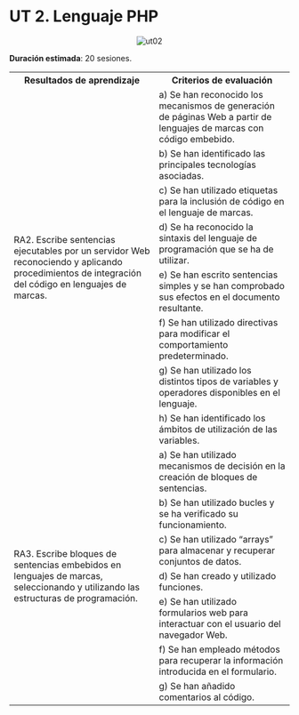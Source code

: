 # UT 2. Lenguaje PHP


<div style="text-align: center;"><img src="../../img/ut02/cover02.png" alt="ut02" style="max-width: 30%;" /></div>

**Duración estimada**: 20 sesiones.

<div class="center-table">
<table>
    <tr>
    <th>Resultados de aprendizaje</th>
    <th>Criterios de evaluación</th>        
    </tr>
    <tr>
    <td rowspan=8>RA2. Escribe sentencias ejecutables por un servidor Web reconociendo y aplicando procedimientos de integración del código en lenguajes de marcas.</td>
    <td>a) Se han reconocido los mecanismos de generación de páginas Web a partir de lenguajes de marcas con código embebido.</td>        
    </tr>   
    <tr>
    <td>b) Se han identificado las principales tecnologías asociadas.</td>   
    </tr>    
    <td>c) Se han utilizado etiquetas para la inclusión de código en el lenguaje de marcas.</td>        
    </tr>    
    <td>d) Se ha reconocido la sintaxis del lenguaje de programación que se ha de utilizar.</td>        
    </tr>    
    <td>e) Se han escrito sentencias simples y se han comprobado sus efectos en el documento resultante.</td>       
    </tr>    
    <td>f) Se han utilizado directivas para modificar el comportamiento predeterminado.</td>        
    </tr>    
    <td>g) Se han utilizado los distintos tipos de variables y operadores disponibles en el lenguaje.</td>        
    </tr>    
    <tr>      
    <td>h) Se han identificado los ámbitos de utilización de las variables.</td>        
    </tr>     
    <td rowspan=7>RA3. Escribe bloques de sentencias embebidos en lenguajes de marcas, seleccionando y utilizando las estructuras de programación.</td>
    <td>a) Se han utilizado mecanismos de decisión en la creación de bloques de sentencias.</td>        
    </tr>   
    <tr>
    <td>b) Se han utilizado bucles y se ha verificado su funcionamiento.</td>   
    </tr>    
    <td>c) Se han utilizado “arrays” para almacenar y recuperar conjuntos de datos.</td>        
    </tr>    
    <td>d) Se han creado y utilizado funciones.</td>        
    </tr>    
    <td>e) Se han utilizado formularios web para interactuar con el usuario del navegador Web.</td>       
    </tr>    
    <td>f) Se han empleado métodos para recuperar la información introducida en el formulario.</td>        
    </tr>    
    <td>g) Se han añadido comentarios al código.</td>        
    </tr>    
</table>
</div>





​	